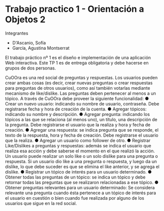 # Trabajo practico 1 - Orientación a Objetos 2

Integrantes 
- D'Ascanio, Sofía
- García, Agustina Montserrat 

El trabajo práctico nº 1 es el diseño e implementación de una aplicación Web interactiva. Este
TP 1 es de entrega obligatoria y debe hacerse en grupos de dos personas.

CuOOra es una red social de preguntas y respuestas. Los usuarios pueden crear ambas cosas (es
decir, crear nuevas preguntas o crear respuestas para preguntas de otros usuarios), como así
también votarlas mediante mecanismo de like/dislike. Las preguntas deben pertenecer al
menos a un tópico.
A través de CuOOra debe proveer la siguiente funcionalidad:
● Crear un nuevo usuario: indicando su nombre de usuario, contraseña. Debe registrarse
fecha y hora de creación de la cuenta.
● Agregar tópicos: indicando su nombre y descripción.
● Agregar pregunta: indicando los tópicos a las que se relaciona (al menos uno), un título,
una descripción de la pregunta. Debe registrarse el usuario que la realiza y hora y fecha
de creación.
● Agregar una respuesta: se indica pregunta que se responde, el texto de la respuesta,
hora y fecha de creación. Debe registrarse el usuario que la realiza.
● Agregar un usuario como follower de otro.
● Registrar Like/Dislikes a preguntas y respuestas: además se indica el usuario que realiza
esa acción y debe saberse el momento en el que realizó la acción. Un usuario puede
realizar un solo like o un solo dislike para una pregunta o respuesta. Si un usuario dio like
a una pregunta o respuesta, y luego da un dislike, lo que debe suceder es que se elimina
el like anterior, y se agrega el dislike.
● Registrar un tópico de interés para un usuario determinado.
● Obtener todas las preguntas de un tópico: se indica un tópico y debe retornar todas las
preguntas que se realizaron relacionadas a ese tópico.
● Obtener preguntas relevantes para un usuario determinado: Se considera relevante
una pregunta cuando ésta pertenece a un tópico de interés para el usuario en cuestión o
bien cuando fue realizada por alguno de los usuarios que sigue en la red social.

